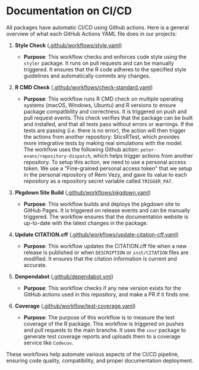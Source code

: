 # Documentation on CI/CD

All packages have automatic CI/CD using Github actions. Here is a general overview of what each GitHub Actions YAML file does in our projects:

1. **Style Check** ([.github/workflows/style.yaml](https://github.com/SticsRPacks/SticsRFiles/tree/main/.github/workflows/style.yaml))
   - **Purpose**: This workflow checks and enforces code style using the `styler` package. It runs on pull requests and can be manually triggered. It ensures that the R code adheres to the specified style guidelines and automatically commits any changes.

2. **R CMD Check** ([.github/workflows/check-standard.yaml](https://github.com/SticsRPacks/SticsRFiles/tree/main/.github/workflows/check-standard.yaml))
   - **Purpose**: This workflow runs R CMD check on multiple operating systems (macOS, Windows, Ubuntu) and R versions to ensure package compatibility and correctness. It is triggered on push and pull request events. This check verifies that the package can be built and installed, and that all tests pass without errors or warnings. If the tests are passing (*i.e.* there is no error), the action will then trigger the actions from another repository: SticsRTest, which provides more integrative tests by making real simulations with the model. The workflow uses the following Github action: `peter-evans/repository-dispatch`, which helps trigger actions from another repository. To setup this action, we need to use a personal access token. 
We use a "Fine-grained personal access token" that we setup in the personal repository of Rémi Vezy, and gave its value to each repository as a repository secret variable called `TRIGGER_PAT`.

3. **Pkgdown Site Build** ([.github/workflows/pkgdown.yaml](https://github.com/SticsRPacks/SticsRFiles/tree/main/.github/workflows/pkgdown.yaml))
   - **Purpose**: This workflow builds and deploys the pkgdown site to GitHub Pages. It is triggered on release events and can be manually triggered. The workflow ensures that the documentation website is up-to-date with the latest changes in the package.
 
4. **Update CITATION.cff** ([.github/workflows/update-citation-cff.yaml](https://github.com/SticsRPacks/SticsRFiles/tree/main/.github/workflows/update-citation-cff.yaml))
   - **Purpose**: This workflow updates the CITATION.cff file when a new release is published or when `DESCRIPTION` or `inst/CITATION` files are modified. It ensures that the citation information is current and accurate.

5. **Denpendabot** ([.github/dependabot.yml](https://github.com/SticsRPacks/SticsRFiles/tree/main/.github/dependabot.yml))
   - **Purpose**: This workflow checks if any new version exists for the GitHub actions used in this repository, and make a PR if it finds one.

6. **Coverage** ([.github/workflow/test-coverage.yaml](https://github.com/SticsRPacks/SticsRFiles/tree/main/.github/workflow/test-coverage.yaml))
   - **Purpose**: The purpose of this workflow is to measure the test coverage of the R package. This workflow is triggered on pushes and pull requests to the main branche. It uses the `covr` package to generate test coverage reports and uploads them to a coverage service like `Codecov`.

These workflows help automate various aspects of the CI/CD pipeline, ensuring code quality, compatibility, and proper documentation deployment.
